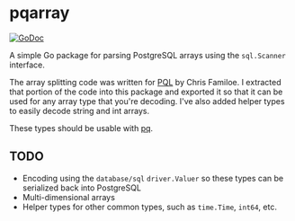 # pqarray

[![GoDoc](https://godoc.org/github.com/bgentry/pqarray?status.svg)](https://godoc.org/github.com/bgentry/pqarray)

A simple Go package for parsing PostgreSQL arrays using the `sql.Scanner`
interface.

The array splitting code was written for [PQL](https://bitbucket.org/pkg/pql)
by Chris Familoe. I extracted that portion of the code into this package and
exported it so that it can be used for any array type that you're decoding.
I've also added helper types to easily decode string and int arrays.

These types should be usable with [pq](https://github.com/lib/pq).

## TODO

* Encoding using the `database/sql` `driver.Valuer` so these types can be
  serialized back into PostgreSQL
* Multi-dimensional arrays
* Helper types for other common types, such as `time.Time`, `int64`, etc.

